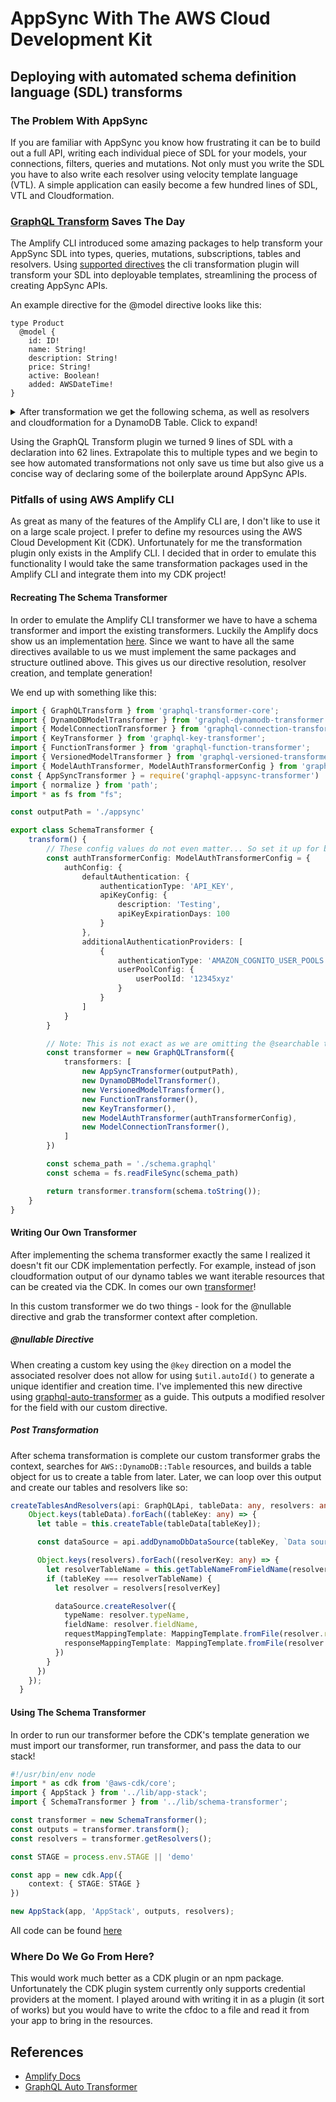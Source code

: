 # AppSync With The AWS Cloud Development Kit

## Deploying with automated schema definition language (SDL) transforms

### The Problem With AppSync

If you are familiar with AppSync you know how frustrating it can be to build out a full API, writing each individual piece of SDL for your models, your connections, filters, queries and mutations. Not only must you write the SDL you have to also write each resolver using velocity template language (VTL). A simple application can easily become a few hundred lines of SDL, VTL and Cloudformation. 

### [GraphQL Transform](https://docs.amplify.aws/cli/graphql-transformer/storage) Saves The Day

The Amplify CLI introduced some amazing packages to help transform your AppSync SDL into types, queries, mutations, subscriptions, tables and resolvers. Using [supported directives](https://aws-amplify.github.io/docs/cli-toolchain/graphql?sdk=js#directives) the cli transformation plugin will transform your SDL into deployable templates, streamlining the process of creating AppSync APIs. 

An example directive for the @model directive looks like this:
```
type Product
  @model {
    id: ID!
    name: String!
    description: String!
    price: String!
    active: Boolean!
    added: AWSDateTime!
}
```

<details>
    <summary>
        After transformation we get the following schema, as well as resolvers and cloudformation for a DynamoDB Table. Click to expand!
    </summary>

```
type Product {
  id: ID!
  name: String!
  description: String!
  price: String!
  active: Boolean!
  added: AWSDateTime!
}

type ModelProductConnection {
  items: [Product]
  nextToken: String
}

input CreateProductInput {
  id: ID
  name: String!
  description: String!
  price: String!
  active: Boolean!
  added: AWSDateTime!
}

input UpdateProductInput {
  id: ID!
  name: String
  description: String
  price: String
  active: Boolean
  added: AWSDateTime
}

input DeleteProductInput {
  id: ID
}

input ModelProductFilterInput {
  id: ModelIDFilterInput
  name: ModelStringFilterInput
  description: ModelStringFilterInput
  price: ModelStringFilterInput
  active: ModelBooleanFilterInput
  added: ModelStringFilterInput
  and: [ModelProductFilterInput]
  or: [ModelProductFilterInput]
  not: ModelProductFilterInput
}

type Query {
  getProduct(id: ID!): Product
  listProducts(filter: ModelProductFilterInput, limit: Int, nextToken: String): ModelProductConnection
}

type Mutation {
  createProduct(input: CreateProductInput!): Product
  updateProduct(input: UpdateProductInput!): Product
  deleteProduct(input: DeleteProductInput!): Product
}

type Subscription {
  onCreateProduct: Product @aws_subscribe(mutations: ["createProduct"])
  onUpdateProduct: Product @aws_subscribe(mutations: ["updateProduct"])
  onDeleteProduct: Product @aws_subscribe(mutations: ["deleteProduct"])
}
```

</details>

Using the GraphQL Transform plugin we turned 9 lines of SDL with a declaration into 62 lines. Extrapolate this to multiple types and we begin to see how automated transformations not only save us time but also give us a concise way of declaring some of the boilerplate around AppSync APIs.

### Pitfalls of using AWS Amplify CLI

As great as many of the features of the Amplify CLI are, I don't like to use it on a large scale project. I prefer to define my resources using the AWS Cloud Development Kit (CDK). Unfortunately for me the transformation plugin only exists in the Amplify CLI. I decided that in order to emulate this functionality I would take the same transformation packages used in the Amplify CLI and integrate them into my CDK project!

#### Recreating The Schema Transformer

In order to emulate the Amplify CLI transformer we have to have a schema transformer and import the existing transformers. Luckily the Amplify docs show us an implementation [here](https://aws-amplify.github.io/docs/cli-toolchain/plugins?sdk=js). Since we want to have all the same directives available to us we must implement the same packages and structure outlined above. This gives us our directive resolution, resolver creation, and template generation!

We end up with something like this:

```typescript
import { GraphQLTransform } from 'graphql-transformer-core';
import { DynamoDBModelTransformer } from 'graphql-dynamodb-transformer';
import { ModelConnectionTransformer } from 'graphql-connection-transformer';
import { KeyTransformer } from 'graphql-key-transformer';
import { FunctionTransformer } from 'graphql-function-transformer';
import { VersionedModelTransformer } from 'graphql-versioned-transformer';
import { ModelAuthTransformer, ModelAuthTransformerConfig } from 'graphql-auth-transformer'
const { AppSyncTransformer } = require('graphql-appsync-transformer')
import { normalize } from 'path';
import * as fs from "fs";

const outputPath = './appsync'

export class SchemaTransformer {
    transform() {
        // These config values do not even matter... So set it up for both
        const authTransformerConfig: ModelAuthTransformerConfig = {
            authConfig: {
                defaultAuthentication: {
                    authenticationType: 'API_KEY',
                    apiKeyConfig: {
                        description: 'Testing',
                        apiKeyExpirationDays: 100
                    }
                },
                additionalAuthenticationProviders: [
                    {
                        authenticationType: 'AMAZON_COGNITO_USER_POOLS',
                        userPoolConfig: {
                            userPoolId: '12345xyz'
                        }
                    }
                ]
            }
        }

        // Note: This is not exact as we are omitting the @searchable transformer.
        const transformer = new GraphQLTransform({
            transformers: [
                new AppSyncTransformer(outputPath),
                new DynamoDBModelTransformer(),
                new VersionedModelTransformer(),
                new FunctionTransformer(),
                new KeyTransformer(),
                new ModelAuthTransformer(authTransformerConfig),
                new ModelConnectionTransformer(),
            ]
        })

        const schema_path = './schema.graphql'
        const schema = fs.readFileSync(schema_path)

        return transformer.transform(schema.toString());
    }
}
```

#### Writing Our Own Transformer

After implementing the schema transformer exactly the same I realized it doesn't fit our CDK implementation perfectly. For example, instead of json cloudformation output of our dynamo tables we want iterable resources that can be created via the CDK. In comes our own [transformer](https://github.com/kcwinner/cdk-appsync-transformer-demo/blob/master/lib/transformer.ts)! 

In this custom transformer we do two things - look for the @nullable directive and grab the transformer context after completion. 

##### @nullable Directive

When creating a custom key using the `@key` direction on a model the associated resolver does not allow for using `$util.autoId()` to generate a unique identifier and creation time. I've implemented this new directive using [graphql-auto-transformer](https://github.com/hirochachacha/graphql-auto-transformer) as a guide. This outputs a modified resolver for the field with our custom directive.

##### Post Transformation

After schema transformation is complete our custom transformer grabs the context, searches for `AWS::DynamoDB::Table` resources, and builds a table object for us to create a table from later. Later, we can loop over this output and create our tables and resolvers like so:

```typescript
createTablesAndResolvers(api: GraphQLApi, tableData: any, resolvers: any) {
    Object.keys(tableData).forEach((tableKey: any) => {
      let table = this.createTable(tableData[tableKey]);

      const dataSource = api.addDynamoDbDataSource(tableKey, `Data source for ${tableKey}`, table);

      Object.keys(resolvers).forEach((resolverKey: any) => {
        let resolverTableName = this.getTableNameFromFieldName(resolverKey)
        if (tableKey === resolverTableName) {
          let resolver = resolvers[resolverKey]

          dataSource.createResolver({
            typeName: resolver.typeName,
            fieldName: resolver.fieldName,
            requestMappingTemplate: MappingTemplate.fromFile(resolver.requestMappingTemplate),
            responseMappingTemplate: MappingTemplate.fromFile(resolver.responseMappingTemplate),
          })
        }
      })
    });
  }
```

#### Using The Schema Transformer

In order to run our transformer before the CDK's template generation we must import our transformer, run transformer, and pass the data to our stack!

```typescript
#!/usr/bin/env node
import * as cdk from '@aws-cdk/core';
import { AppStack } from '../lib/app-stack';
import { SchemaTransformer } from '../lib/schema-transformer';

const transformer = new SchemaTransformer();
const outputs = transformer.transform();
const resolvers = transformer.getResolvers();

const STAGE = process.env.STAGE || 'demo'

const app = new cdk.App({ 
    context: { STAGE: STAGE }
})

new AppStack(app, 'AppStack', outputs, resolvers);
```

All code can be found [here](https://github.com/kcwinner/cdk-appsync-transformer-demo/)

### Where Do We Go From Here?

This would work much better as a CDK plugin or an npm package. Unfortunately the CDK plugin system currently only supports credential providers at the moment. I played around with writing it in as a plugin (it sort of works) but you would have to write the cfdoc to a file and read it from your app to bring in the resources.

## References

* [Amplify Docs](https://aws-amplify.github.io/docs/)
* [GraphQL Auto Transformer](https://github.com/hirochachacha/graphql-auto-transformer)